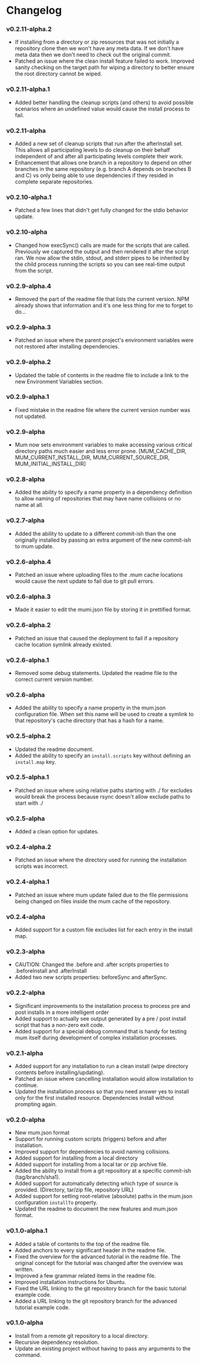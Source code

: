 # Changelog

### v0.2.11-alpha.2
* If installing from a directory or zip resources that was not initially a repository clone then we won't have any meta data. If we don't have meta data then we don't need to check out the original commit.
* Patched an issue where the clean install feature failed to work. Improved sanity checking on the target path for wiping a directory to better ensure the root directory cannot be wiped.

### v0.2.11-alpha.1
* Added better handling the cleanup scripts (and others) to avoid possible scenarios where an undefined value would cause the install process to fail.

### v0.2.11-alpha
* Added a new set of cleanup scripts that run after the afterInstall set. This allows all participating levels to do cleanup on their behalf independent of and after all participating levels complete their work.
* Enhancement that allows one branch in a repository to depend on other branches in the same repository (e.g. branch A depends on branches B and C) vs only being able to use dependencies if they resided in complete separate repositories.

### v0.2.10-alpha.1
* Patched a few lines that didn't get fully changed for the stdio behavior update.

### v0.2.10-alpha
* Changed how execSync() calls are made for the scripts that are called. Previously we captured the output and then rendered it after the script ran. We now allow the stdin, stdout, and stderr pipes to be inherited by the child process running the scripts so you can see real-time output from the script.

### v0.2.9-alpha.4
* Removed the part of the readme file that lists the current version. NPM already shows that information and it's one less thing for me to forget to do...

### v0.2.9-alpha.3
* Patched an issue where the parent project's environment variables were not restored after installing dependencies.

### v0.2.9-alpha.2
* Updated the table of contents in the readme file to include a link to the new Environment Variables section.

### v0.2.9-alpha.1
* Fixed mistake in the readme file where the current version number was not updated.

### v0.2.9-alpha
* Mum now sets environment variables to make accessing various critical directory paths much easier and less error prone. [MUM_CACHE_DIR, MUM_CURRENT_INSTALL_DIR, MUM_CURRENT_SOURCE_DIR, MUM_INITIAL_INSTALL_DIR]

### v0.2.8-alpha
* Added the ability to specify a name property in a dependency definition to allow naming of repositories that may have name collisions or no name at all.

### v0.2.7-alpha
* Added the ability to update to a different commit-ish than the one originally installed by passing an extra argument of the new commit-ish to mum update.

### v0.2.6-alpha.4
* Patched an issue where uploading files to the .mum cache locations would cause the next update to fail due to git pull errors.

### v0.2.6-alpha.3
* Made it easier to edit the mumi.json file by storing it in prettified format. 

### v0.2.6-alpha.2
* Patched an issue that caused the deployment to fail if a repository cache location symlink already existed.

### v0.2.6-alpha.1
* Removed some debug statements. Updated the readme file to the correct current version number.

### v0.2.6-alpha
* Added the ability to specify a name property in the mum.json configuration file. When set this name will be used to create a symlink to that repository's cache directory that has a hash for a name.

### v0.2.5-alpha.2

* Updated the readme document.
* Added the ability to specify an `install.scripts` key without defining an `install.map` key.

### v0.2.5-alpha.1

* Patched an issue where using relative paths starting with ./ for excludes would break the process because rsync doesn't allow exclude paths to start with ./

### v0.2.5-alpha

* Added a clean option for updates.

### v0.2.4-alpha.2

* Patched an issue where the directory used for running the installation scripts was incorrect.

### v0.2.4-alpha.1

* Patched an issue where mum update failed due to the file permissions being changed on files inside the mum cache of the repository.

### v0.2.4-alpha

* Added support for a custom file excludes list for each entry in the install map.

### v0.2.3-alpha

* CAUTION: Changed the .before and .after scripts properties to .beforeInstall and .afterInstall
* Added two new scripts properties: beforeSync and afterSync.

### v0.2.2-alpha

* Significant improvements to the installation process to process pre and post installs in a more intelligent order
* Added support to actually see output generated by a pre / post install script that has a non-zero exit code.
* Added support for a special debug command that is handy for testing mum itself during development of complex installation processes.

### v0.2.1-alpha

* Added support for any installation to run a clean install (wipe directory contents before installing/updating).
* Patched an issue where cancelling installation would allow installation to continue.
* Updated the installation process so that you need answer yes to install only for the first installed resource. Dependencies install without prompting again.

### v0.2.0-alpha

* New mum.json format
* Support for running custom scripts (triggers) before and after installation.
* Improved support for dependencies to avoid naming collisions.
* Added support for installing from a local directory
* Added support for installing from a local tar or zip archive file.
* Added the ability to install from a git repository at a specific commit-ish (tag/branch/sha1).
* Added support for automatically detecting which type of source is provided. (Directory, tar/zip file, repository URL)
* Added support for setting root-relative (absolute) paths in the mum.json configuration `installTo` property.
* Updated the readme to document the new features and mum.json format.

### v0.1.0-alpha.1

* Added a table of contents to the top of the readme file.
* Added anchors to every significant header in the readme file.
* Fixed the overview for the advanced tutorial in the readme file. The original concept for the tutorial was changed after the overview was written.
* Improved a few grammar related items in the readme file.
* Improved installation instructions for Ubuntu.
* Fixed the URL linking to the git repository branch for the basic tutorial example code.
* Added a URL linking to the git repository branch for the advanced tutorial example code.

### v0.1.0-alpha

* Install from a remote git repository to a local directory.
* Recursive dependency resolution.
* Update an existing project without having to pass any arguments to the command.
